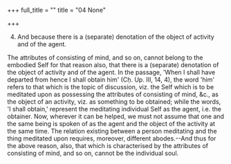 +++
full_title = ""
title = "04 None"

+++


4. And because there is a (separate) denotation of the object of activity and of the agent.

The attributes of consisting of mind, and so on, cannot belong to the embodied Self for that reason also, that there is a (separate) denotation of the object of activity and of the agent. In the passage, 'When I shall have departed from hence I shall obtain him' (Cḥ. Up. III, 14, 4), the word 'him' refers to that which is the topic of discussion, viz. the Self which is to be meditated upon as possessing the attributes of consisting of mind, &c., as the object of an activity, viz. as something to be obtained; while the words, 'I shall obtain,' represent the meditating individual Self as the agent, i.e. the obtainer. Now, wherever it can be helped, we must not assume that one and the same being is spoken of as the agent and the object of the activity at the same time. The relation existing between a person meditating and the thing meditated upon requires, moreover, different abodes.--And thus for the above reason, also, that which is characterised by the attributes of consisting of mind, and so on, cannot be the individual soul.


